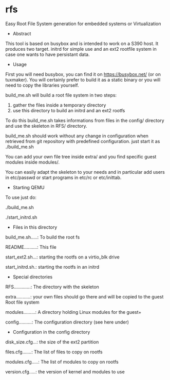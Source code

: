 # rfs
Easy Root File System generation for embedded systems or Virtualization


- Abstract

This tool is based on busybox and is intended to work on a S390 host.
It produces two target. initrd for simple use and an ext2 rootfile system
in case one wants to have persistant data.


- Usage

First you will need busybox, you can find it on https://busybox.net/
(or on tuxmaker).
You will certainly prefer to build it as a static binary or you will
need to copy the libraries yourself.

build_me.sh will build a root file system in two steps:
 1) gather the files inside a temporary directory
 2) use this directory to build an initrd and an ext2 rootfs

To do this build_me.sh takes informations from files in the
config/ directory and use the skeleton in RFS/ directory.

build_me.sh should work without any change in configuration
when retrieved from git repository with predefined configuration.
just start it as ./build_me.sh

You can add your own file tree inside extra/ and you find specific
guest modules inside modules/.

You can easily adapt the skeleton to your needs and in particular
add users in etc/passwd or start programs in etc/rc or etc/inittab.

- Starting QEMU

To use just do:

 ./build_me.sh

 ./start_initrd.sh


- Files in this directory

build_me.sh.....: To build the root fs

README..........: This file

start_ext2.sh...: starting the rootfs on a virtio_blk drive

start_initrd.sh.: starting the rootfs in an initrd

- Special directories

RFS.............: The directory with the skeleton

extra...........: your own files should go there and will be copied
                  to the guest Root file system

modules.........: A directory holding Linux modules for the guest+

config..........: The configuration directory (see here under)

- Configuration in the config directory

disk_size.cfg...: the size of the ext2 partition

files.cfg.......: The list of files to copy on rootfs

modules.cfg.....: The list of modules to copy on rootfs

version.cfg.....: the version of kernel and modules to use


